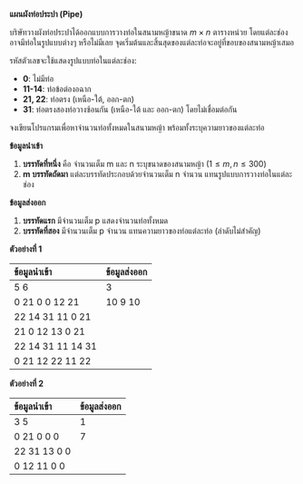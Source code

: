 **แผนผังท่อประปา (Pipe)**

บริษัทวางผังท่อประปาได้ออกแบบการวางท่อในสนามหญ้าขนาด $m \times n$ ตารางหน่วย โดยแต่ละช่องอาจมีท่อในรูปแบบต่างๆ หรือไม่มีเลย จุดเริ่มต้นและสิ้นสุดของแต่ละท่อจะอยู่ที่ขอบของสนามหญ้าเสมอ

รหัสตัวเลขจะใช้แสดงรูปแบบท่อในแต่ละช่อง:
* **0**: ไม่มีท่อ
* **11-14**: ท่อข้อต่องอฉาก
* **21, 22**: ท่อตรง (เหนือ-ใต้, ออก-ตก)
* **31**: ท่อตรงสองท่อวางซ้อนกัน (เหนือ-ใต้ และ ออก-ตก) โดยไม่เชื่อมต่อกัน

จงเขียนโปรแกรมเพื่อหาจำนวนท่อทั้งหมดในสนามหญ้า พร้อมทั้งระบุความยาวของแต่ละท่อ

**ข้อมูลนำเข้า**

1.  **บรรทัดที่หนึ่ง** คือ จำนวนเต็ม m และ n ระบุขนาดของสนามหญ้า ($1 \le m, n \le 300$)
2.  **m บรรทัดถัดมา** แต่ละบรรทัดประกอบด้วยจำนวนเต็ม n จำนวน แทนรูปแบบการวางท่อในแต่ละช่อง

**ข้อมูลส่งออก**

1.  **บรรทัดแรก** มีจำนวนเต็ม p แสดงจำนวนท่อทั้งหมด
2.  **บรรทัดที่สอง** มีจำนวนเต็ม p จำนวน แทนความยาวของท่อแต่ละท่อ (ลำดับไม่สำคัญ)

**ตัวอย่างที่ 1**

| ข้อมูลนำเข้า | ข้อมูลส่งออก |
| :--- | :--- |
| 5 6 | 3 |
| 0 21 0 0 12 21 | 10 9 10 |
| 22 14 31 11 0 21 | |
| 21 0 12 13 0 21 | |
| 22 14 31 11 14 31 | |
| 0 21 12 22 11 22 | |

**ตัวอย่างที่ 2**

| ข้อมูลนำเข้า | ข้อมูลส่งออก |
| :--- | :--- |
| 3 5 | 1 |
| 0 21 0 0 0 | 7 |
| 22 31 13 0 0 | |
| 0 12 11 0 0 | |